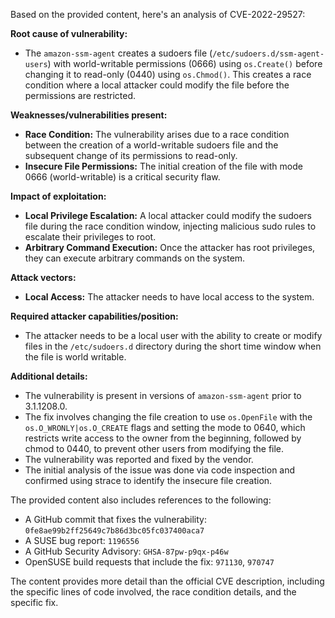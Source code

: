 Based on the provided content, here's an analysis of CVE-2022-29527:

**Root cause of vulnerability:**

- The `amazon-ssm-agent` creates a sudoers file (`/etc/sudoers.d/ssm-agent-users`) with world-writable permissions (0666) using `os.Create()` before changing it to read-only (0440) using `os.Chmod()`. This creates a race condition where a local attacker could modify the file before the permissions are restricted.

**Weaknesses/vulnerabilities present:**

- **Race Condition:** The vulnerability arises due to a race condition between the creation of a world-writable sudoers file and the subsequent change of its permissions to read-only.
- **Insecure File Permissions:** The initial creation of the file with mode 0666 (world-writable) is a critical security flaw.

**Impact of exploitation:**

- **Local Privilege Escalation:**  A local attacker could modify the sudoers file during the race condition window, injecting malicious sudo rules to escalate their privileges to root.
- **Arbitrary Command Execution:** Once the attacker has root privileges, they can execute arbitrary commands on the system.

**Attack vectors:**

- **Local Access:** The attacker needs to have local access to the system.

**Required attacker capabilities/position:**

- The attacker needs to be a local user with the ability to create or modify files in the `/etc/sudoers.d` directory during the short time window when the file is world writable.

**Additional details:**

- The vulnerability is present in versions of `amazon-ssm-agent` prior to 3.1.1208.0.
- The fix involves changing the file creation to use `os.OpenFile` with the `os.O_WRONLY|os.O_CREATE` flags and setting the mode to 0640, which restricts write access to the owner from the beginning, followed by chmod to 0440, to prevent other users from modifying the file.
- The vulnerability was reported and fixed by the vendor.
- The initial analysis of the issue was done via code inspection and confirmed using strace to identify the insecure file creation.

The provided content also includes references to the following:

*   A GitHub commit that fixes the vulnerability: `0fe8ae99b2ff25649c7b86d3bc05fc037400aca7`
*   A SUSE bug report: `1196556`
*   A GitHub Security Advisory: `GHSA-87pw-p9qx-p46w`
*   OpenSUSE build requests that include the fix: `971130`, `970747`

The content provides more detail than the official CVE description, including the specific lines of code involved, the race condition details, and the specific fix.